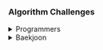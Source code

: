 ### Algorithm Challenges

<details>
<summary>Programmers</summary>

[부대복귀/lv4](/프로그래머스/unrated/132266. 부대복귀/)<br>
[1,2,3 떨어트리기/lv4](/프로그래머스/unrated/150364. 1，2，3 떨어트리기/)<br>
[표 병합/lv3](/프로그래머스/unrated/150366. 표 병합/)<br>
[인사고과/lv3](/프로그래머스/unrated/152995. 인사고과/)<br>
[연속 펄스 부분 수열의 합/lv3](/프로그래머스/unrated/161988. 연속 펄스 부분 수열의 합/)<br>
[사칙연산/lv4](/프로그래머스/lv4/1843. 사칙연산/)<br>
[올바른 괄호의 갯수/lv4](/프로그래머스/lv4/12929. 올바른 괄호의 갯수/)<br>
[단어 퍼즐/lv4](/프로그래머스/lv4/12983. 단어 퍼즐/)<br>
[지형 편집/lv4](/프로그래머스/lv4/12984. 지형 편집/)<br>
[[3차] 자동완성/lv4](/프로그래머스/lv4/17685. ［3차］ 자동완성/)<br>
[무지의 먹방 라이브/lv4](/프로그래머스/lv4/42891. 무지의 먹방 라이브/)<br>
[블록 게임/lv4](/프로그래머스/lv4/42894. 블록 게임/)<br>
[도둑질/lv4](/프로그래머스/lv4/42897. 도둑질/)<br>
[징검다리/lv4](/프로그래머스/lv4/43236. 징검다리/)<br>
[쿠키 구입/lv4](/프로그래머스/lv4/49995. 쿠키 구입/)<br>
[가사 검색/lv4](/프로그래머스/lv4/60060. 가사 검색/)<br>
[지형 이동/lv4](/프로그래머스/lv4/62050. 지형 이동/)<br>
[호텔 방 배정/lv4](/프로그래머스/lv4/64063. 호텔 방 배정/)<br>
[[카카오 인턴] 동굴 탐험/lv4](/프로그래머스/lv4/67260. ［카카오 인턴］ 동굴 탐험/)<br>
[트리 트리오 중간값/lv4](/프로그래머스/lv4/68937. 트리 트리오 중간값/)<br>
[매출 하락 최소화/lv4](/프로그래머스/lv4/72416. 매출 하락 최소화/)<br>
[미로 탈출/lv4](/프로그래머스/lv4/81304. 미로 탈출/)<br>
[행렬과 연산/lv4](/프로그래머스/lv4/118670. 행렬과 연산/)<br>
[거스름돈/lv3](/프로그래머스/lv3/12907. 거스름돈/)<br>
[선입 선출 스케줄링/lv3](/프로그래머스/lv3/12920. 선입 선출 스케줄링/)<br>
[최적의 행렬 곱셈/lv3](/프로그래머스/lv3/12942. 최적의 행렬 곱셈/)<br>
[섬 연결하기/lv3](/프로그래머스/lv3/42861. 섬 연결하기/)<br>
[N으로 표현/lv3](/프로그래머스/lv3/42895. N으로 표현/)<br>
[순위/lv3](/프로그래머스/lv3/49191. 순위/)<br>
[풍선 터트리기/lv3](/프로그래머스/lv3/68646. 풍선 터트리기/)<br>
[스타 수열/lv3](/프로그래머스/lv3/70130. 스타 수열/)<br>
[카드 짝 맞추기/lv3](/프로그래머스/lv3/72415. 카드 짝 맞추기/)<br>
[모두 0으로 만들기/lv3](/프로그래머스/lv3/76503. 모두 0으로 만들기/)<br>
[110 옮기기/lv3](/프로그래머스/lv3/77886. 110 옮기기/)<br>
[퍼즐 조각 채우기/lv3](/프로그래머스/lv3/84021. 퍼즐 조각 채우기/)<br>
[아이템 줍기/lv3](/프로그래머스/lv3/87694. 아이템 줍기/)<br>
[사라지는 발판/lv3](/프로그래머스/lv3/92345. 사라지는 발판/)<br>

</details>

<details>
<summary>Baekjoon</summary>

[16118 달빛 여우/Gold](/백준/Gold/16118. 달빛 여우/)<br>
[5719 거의 최단 경로/Platinum](/백준/Platinum/5719. 거의 최단 경로/)<br>
[1486 등산/Gold](/백준/Gold/1486. 등산/)<br>
[11658 구간 합 구하기 3/Platinum](/백준/Platinum/11658. 구간 합 구하기 3/)<br>
[2042 구간 합 구하기/Gold](/백준/Gold/2042. 구간 합 구하기/)<br>
[3653 영화 수집/Platinum](/백준/Platinum/3653. 영화 수집/)<br>
[1280 나무 심기/Platinum](/백준/Platinum/1280. 나무 심기/)<br>
[17297 Messi Gimossi/Gold](/백준/Gold/17297. Messi Gimossi/)<br>
[17623 괄호/Gold](/백준/Gold/17623. 괄호/)<br>
[5419 북서풍/Platinum](/백준/Platinum/5419. 북서풍/)<br>
[2618 경찰차/Platinum](/백준/Platinum/2618. 경찰차/)<br>
[3015 오아시스 재결합/Platinum](/백준/Platinum/3015. 오아시스 재결합/)<br>
[3197 백조의 호수/Platinum](/백준/Platinum/3197. 백조의 호수/)<br>
[12865 평범한 배낭/Gold](/백준/Gold%20V/12865. 평범한 배낭/)<br>
[14003 가장 긴 증가하는 부분 수열 5/Platinum](/백준/Platinum/14003. 가장 긴 증가하는 부분 수열 5/)<br>
[17071 숨바꼭질 5/Platinum](/백준/Platinum/17071. 숨바꼭질 5/)<br>
[1062 가르침/Gold](/백준/Gold/1062. 가르침/)<br>
[1068 트리/Gold](/백준/Gold/1068. 트리/)<br>
[1103 게임/Gold](/백준/Gold/1103. 게임/)<br>
[1202 보석 도둑/Gold](/백준/Gold/1202. 보석 도둑/)<br>
[1285 동전 뒤집기/Gold](/백준/Gold/1285. 동전 뒤집기/)<br>
[1344 축구/Gold](/백준/Gold/1344. 축구/)<br>
[1450 냅색문제/Gold](/백준/Gold/1450. 냅색문제/)<br>
[1480 보석 모으기/Gold](/백준/Gold/1480. 보석 모으기/)<br>
[1509 팰린드롬 분할/Gold](/백준/Gold/1509. 팰린드롬 분할/)<br>
[1513 경로 찾기/Gold](/백준/Gold/1513. 경로 찾기/)<br>
[1561 놀이 공원/Gold](/백준/Gold/1561. 놀이 공원/)<br>
[1644 소수의 연속합/Gold](/백준/Gold/1644. 소수의 연속합/)<br>
[1700 멀티탭 스케줄링/Gold](/백준/Gold/1700. 멀티탭 스케줄링/)<br>
[1781 컵라면/Gold](/백준/Gold/1781. 컵라면/)<br>
[1911 흙길 보수하기/Gold](/백준/Gold/1911. 흙길 보수하기/)<br>
[1987 알파벳/Gold](/백준/Gold/1987. 알파벳/)<br>
[2098 외판원 순회/Gold](/백준/Gold/2098. 외판원 순회/)<br>
[2109 순회강연/Gold](/백준/Gold/2109. 순회강연/)<br>
[2170 선 긋기/Gold](/백준/Gold/2170. 선 긋기/)<br>
[2234 성곽/Gold](/백준/Gold/2234. 성곽/)<br>
[2240 자두나무/Gold](/백준/Gold/2240. 자두나무/)<br>
[2293 동전 1/Gold](/백준/Gold/2293. 동전 1/)<br>
[2294 동전 2/Gold](/백준/Gold/2294. 동전 2/)<br>
[2342 Dance Dance Revolution/Gold/Gold](/백준/Gold/2342. Dance Dance Revolution/)<br>
[2565 전깃줄/Gold](/백준/Gold/2565. 전깃줄/)<br>
[2589 보물섬/Gold](/백준/Gold/2589. 보물섬/)<br>
[2632 피자판매/Gold](/백준/Gold/2632. 피자판매/)<br>
[2636 치즈/Gold](/백준/Gold/2636. 치즈/)<br>
[3190 뱀/Gold](/백준/Gold/3190. 뱀/)<br>
[3687 성냥개비/Gold](/백준/Gold/3687. 성냥개비/)<br>
[4179 불 !/Gold](/백준/Gold/4179. 불！/)<br>
[4781 사탕 가게/Gold](/백준/Gold/4781. 사탕 가게/)<br>
[4811 알약/Gold](/백준/Gold/4811. 알약/)<br>
[5430 AC/Gold](/백준/Gold/5430. AC/)<br>
[5557 1학년/Gold](/백준/Gold/5557. 1학년/)<br>
[9935 문자열 폭발/Gold](/백준/Gold/9935. 문자열 폭발/)<br>
[10942 팰린드롬 ?/Gold](/백준/Gold/10942. 팰린드롬？/)<br>
[12100 2048 (Easy)/Gold](/백준/Gold/12100. 2048 （Easy）/)<br>
[12851 숨바꼭질 2/Gold](/백준/Gold/12851. 숨바꼭질 2/)<br>
[12869 뮤탈리스크/Gold](/백준/Gold/12869. 뮤탈리스크/)<br>
[13144 List of Unique Numbers/Gold](/백준/Gold/13144. List of Unique Numbers/)<br>
[13244 Tree/Gold](/백준/Gold/13244. Tree/)<br>
[13913 숨바꼭질 4/Gold](/백준/Gold/13913. 숨바꼭질 4/)<br>
[14002 가장 긴 증가하는 부분 수열 4/Gold](/백준/Gold/14002. 가장 긴 증가하는 부분 수열 4/)<br>
[14391 종이 조각/Gold](/백준/Gold/14391. 종이 조각/)<br>
[14497 주난의 난/Gold](/백준/Gold/14497. 주난의 난（難）/)<br>
[14502 연구소/Gold](/백준/Gold/14502. 연구소/)<br>
[14863 서울에서 경산까지/Gold](/백준/Gold/14863. 서울에서 경산까지/)<br>
[14867 물통/Gold](/백준/Gold/14867. 물통/)<br>
[14890 경사로/Gold](/백준/Gold/14890. 경사로/)<br>
[15662 톱니바퀴 (2)/Gold](/백준/Gold/15662. 톱니바퀴 （2）/)<br>
[15683 감시/Gold](/백준/Gold/15683. 감시/)<br>
[15684 사다리 조작/Gold](/백준/Gold/15684. 사다리 조작/)<br>
[15685 드래곤 커브/Gold](/백준/Gold/15685. 드래곤 커브/)<br>
[15686 치킨 배달/Gold](/백준/Gold/15686. 치킨 배달/)<br>
[15926 현옥은 괄호왕이야!!/Gold](/백준/Gold/15926. 현욱은 괄호왕이야！！/)<br>
[16234 인구 이동/Gold](/백준/Gold/16234. 인구 이동/)<br>
[16235 나무 재테크/Gold](/백준/Gold/16235. 나무 재테크/)<br>
[16434 드래곤 앤 던전/Gold](/백준/Gold/16434. 드래곤 앤 던전/)<br>
[16637 괄호 추가하기/Gold](/백준/Gold/16434. 드래곤 앤 던전/)<br>
[17070 파이프 옮기기 1/Gold](/백준/Gold/17070. 파이프 옮기기 1/)<br>
[17136 색종이 붙이기/Gold](/백준/Gold/17136. 색종이 붙이기/)<br>
[17143 낚시왕/Gold](/백준/Gold/17143. 낚시왕/)<br>
[17144 미세먼지 안녕!/Gold](/백준/Gold/17144. 미세먼지 안녕！/)<br>
[17298 오큰수/Gold](/백준/Gold/17298. 오큰수/)<br>
[17406 배열 돌리기 4/Gold](/백준/Gold/17406. 배열 돌리기 4/)<br>
[17471 게리맨더링/Gold](/백준/Gold/17471. 게리맨더링/)<br>
[17822 원판 돌리기/Gold](/백준/Gold/17822. 원판 돌리기/)<br>
[17825 주사위 윷놀이/Gold](/백준/Gold/17825. 주사위 윷놀이/)<br>
[17837 새로운 게임 2/Gold](/백준/Gold/17837. 새로운 게임 2/)<br>
[19942 다이어트/Gold](/백준/Gold/19942. 다이어트/)<br>
[1315 RPG/Platinum](/백준/Platinum/1315. RPG/)<br>
[17258 인기가 넘쳐흘러/Platinum](/백준/Platinum/17258. 인기가 넘쳐흘러/)<br>
[2302 극장 좌석/Silver](/백준/Silver/2302. 극장 좌석/)<br>
[1514 자물쇠/Platinum](/백준/Platinum/1514. 자물쇠/)<br>

</details>
